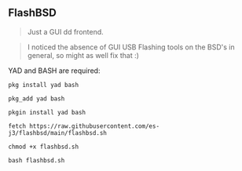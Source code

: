 ## FlashBSD
> Just a GUI dd frontend.

> I noticed the absence of GUI USB Flashing tools on the BSD's in general, so might as well fix that :)

YAD and BASH are required: 

```pkg install yad bash```

```pkg_add yad bash```

```pkgin install yad bash```

```fetch https://raw.githubusercontent.com/es-j3/flashbsd/main/flashbsd.sh```

```chmod +x flashbsd.sh```

```bash flashbsd.sh```
